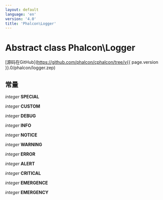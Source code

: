 ```yaml
---
layout: default
language: 'en'
version: '4.0'
title: 'Phalcon\Logger'
---
```


# Abstract class **Phalcon\Logger**

[源码在GitHub](https://github.com/phalcon/cphalcon/tree/v{{ page.version }}.0/phalcon/logger.zep)

## 常量

*integer* **SPECIAL**

*integer* **CUSTOM**

*integer* **DEBUG**

*integer* **INFO**

*integer* **NOTICE**

*integer* **WARNING**

*integer* **ERROR**

*integer* **ALERT**

*integer* **CRITICAL**

*integer* **EMERGENCE**

*integer* **EMERGENCY**